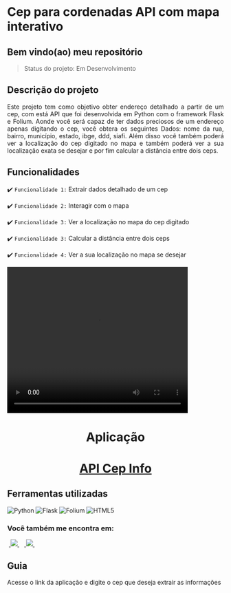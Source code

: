 <h1>Cep para cordenadas API com mapa interativo</h1>

<h2>Bem vindo(ao) meu repositório</h2>

>Status do projeto: Em Desenvolvimento

## Descrição do projeto
 <p align="justify">
Este projeto tem como objetivo obter endereço detalhado a partir de um cep, com está API que foi desenvolvida em Python com o framework
Flask e Folium. Aonde você será capaz de ter dados preciosos de um endereço apenas digitando o cep, você obtera os seguintes Dados: nome da rua, bairro, município, estado, ibge, ddd, siafi. Além disso você também poderá ver a localização do cep digitado no mapa e também poderá ver a sua localização exata se desejar e por fim calcular a distância entre dois ceps.
<div>
 
## Funcionalidades

:heavy_check_mark: `Funcionalidade 1:` Extrair dados detalhado de um cep

:heavy_check_mark: `Funcionalidade 2:` Interagir com o mapa

:heavy_check_mark: `Funcionalidade 3:` Ver a localização no mapa do cep digitado

:heavy_check_mark: `Funcionalidade 3:` Calcular a distância entre dois ceps

:heavy_check_mark: `Funcionalidade 4:` Ver a sua localização no mapa se desejar


        
<video width="420" height="340" controls="controls">
    <source src="./filme.mp4" type="video/mp4">
</video>
 
<div align='center'>
    <h1>Aplicação<h1>
    <a href="https://fretex-cotacao.vercel.app/">API Cep Info</a>
</div>
            
## Ferramentas utilizadas

![Python](https://img.shields.io/badge/Python-14354C?style=for-the-badge&logo=python&logoColor=white) 
![Flask](https://img.shields.io/badge/Flask-000000?style=for-the-badge&logo=flask&logoColor=white")
![Folium](https://img.shields.io/badge/Folium-563D7C?style=for-the-badge&logo=bootstrap&logoColor=white)
![HTML5](https://img.shields.io/badge/HTML5-E34F26?style=for-the-badge&logo=html5&logoColor=white)


   
### Você também me encontra em:
&nbsp;<a href="https://www.linkedin.com/in/habacuque-gosch-de-oliveira-993b45264/">
  <img src="https://img.shields.io/badge/linkedin-%230077B5.svg?style=for-the-badge&logo=linkedin&logoColor=white">
</a>&nbsp;
&nbsp;<a href="https://www.instagram.com/gosch_tlgd">
  <img src="https://img.shields.io/badge/Instagram-%23E4405F.svg?style=for-the-badge&logo=Instagram&logoColor=white">
</a>&nbsp;
 
<h2>Guia</h2>

Acesse o link da aplicação e digite o cep que deseja extrair as informações
